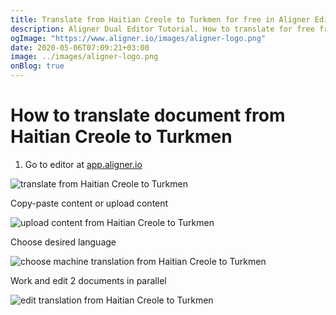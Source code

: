 ```yaml
---
title: Translate from Haitian Creole to Turkmen for free in Aligner Editor
description: Aligner Dual Editor Tutorial. How to translate for free from Haitian Creole to Turkmen. Aligner is multilingual document management platform. 
ogImage: "https://www.aligner.io/images/aligner-logo.png"
date: 2020-05-06T07:09:21+03:00
image: ../images/aligner-logo.png
onBlog: true
---
```


# How to translate document from Haitian Creole to Turkmen

1. Go to editor at [app.aligner.io](https://app.aligner.io "Aligner App web page")

![translate from Haitian Creole to Turkmen](../aligner-blank-editor.png "translate from Haitian Creole to Turkmen")

Copy-paste content or upload content

![upload content from Haitian Creole to Turkmen](../aligner-uploaded-document.png "upload content from Haitian Creole to Turkmen")

Choose desired language

![choose machine translation from Haitian Creole to Turkmen](../aligner-language-dropdown.png "choose machine translation from Haitian Creole to Turkmen")

Work and edit 2 documents in parallel

![edit translation from Haitian Creole to Turkmen](../aligner-double-sitded-editor.png "edit translation from Haitian Creole to Turkmen")

